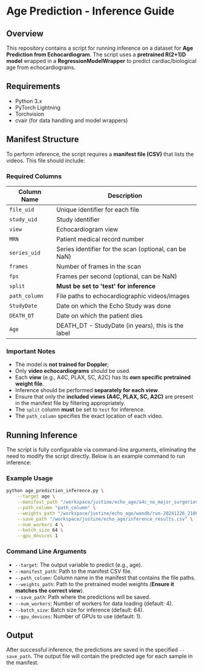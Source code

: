# Age Prediction - Inference Guide

## Overview
This repository contains a script for running inference on a dataset for **Age Prediction from Echocardiogram**. The script uses a **pretrained R(2+1)D model** wrapped in a **RegressionModelWrapper** to predict cardiac/biological age from echocardiograms.

## Requirements
- Python 3.x
- PyTorch Lightning
- Torchvision
- cvair (for data handling and model wrappers)

## Manifest Structure
To perform inference, the script requires a **manifest file (CSV)** that lists the videos. This file should include:

### **Required Columns**
| Column Name   | Description  |
|--------------|-------------|
| `file_uid`   | Unique identifier for each file |
| `study_uid`  | Study identifier |
| `view`       | Echocardiogram view |
| `MRN`        | Patient medical record number |
| `series_uid` | Series identifier for the scan (optional, can be NaN) |
| `frames`     | Number of frames in the scan |
| `fps`        | Frames per second (optional, can be NaN)|
| `split`      | **Must be set to 'test' for inference** |
| `path_column` | File paths to echocardiographic videos/images |
| `StudyDate`  | Date on which the Echo Study was done |
| `DEATH_DT`   | Date on which the patient dies |
| `Age`        | DEATH_DT - StudyDate (in years), this is the label |


### **Important Notes**
- The model is **not trained for Doppler**;
- Only **video echocardiograms** should be used.
- Each **view** (e.g., A4C, PLAX, SC, A2C) has its **own specific pretrained weight file**.
- Inference should be performed **separately for each view**.
- Ensure that only the **included views (A4C, PLAX, SC, A2C)** are present in the manifest file by filtering appropriately.
- The `split` column **must** be set to `test` for inference.
- The `path_column` specifies the exact location of each video.

## Running Inference
The script is fully configurable via command-line arguments, eliminating the need to modify the script directly. Below is an example command to run inference:

### **Example Usage**
```bash
python age_prediction_inference.py \
    --target age \
    --manifest_path "/workspace/justine/echo_age/a4c_no_major_surgeries_in_train_val.csv" \
    --path_column "path_column" \
    --weights_path "/workspace/justine/echo_age/wandb/run-20241226_210015-ayf7wlik/weights/model_best_epoch_val_mae.pt" \
    --save_path "/workspace/justine/echo_age/inference_results.csv" \
    --num_workers 4 \
    --batch_size 64 \
    --gpu_devices 1
```

### **Command Line Arguments**
- `--target`: The output variable to predict (e.g., age).
- `--manifest_path`: Path to the manifest CSV file.
- `--path_column`: Column name in the manifest that contains the file paths.
- `--weights_path`: Path to the pretrained model weights (**Ensure it matches the correct view**).
- `--save_path`: Path where the predictions will be saved.
- `--num_workers`: Number of workers for data loading (default: 4).
- `--batch_size`: Batch size for inference (default: 64).
- `--gpu_devices`: Number of GPUs to use (default: 1).

## Output
After successful inference, the predictions are saved in the specified `--save_path`. The output file will contain the predicted age for each sample in the manifest.

